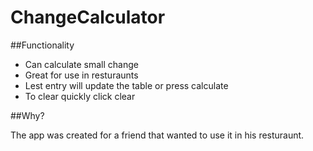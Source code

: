 # ChangeCalculator


##Functionality 

  - Can calculate small change 
  - Great for use in resturaunts
  - Lest entry will update the table or press calculate
  - To clear quickly click clear
  
  
##Why?

The app was created for a friend that wanted to use it in his resturaunt.
